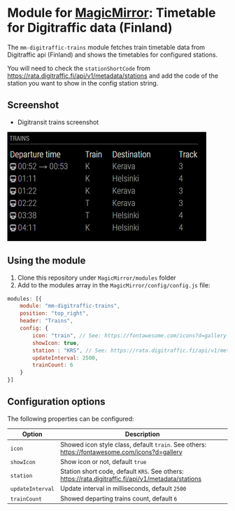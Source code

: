# Module for [MagicMirror](https://magicmirror.builders/): Timetable for Digitraffic data (Finland)

The `mm-digitraffic-trains` module fetches train timetable data from Digitraffic api (Finland) and shows the timetables for configured stations.

You will need to check the `stationShortCode` from https://rata.digitraffic.fi/api/v1/metadata/stations and add the code of the station you want to show in the config station string.

## Screenshot

- Digitransit trains screenshot

![Digitransit trains screenshot](screenshot.png)

## Using the module

1) Clone this repository under `MagicMirror/modules` folder
2) Add to the modules array in the `MagicMirror/config/config.js` file:
````javascript
modules: [{
	module: "mm-digitraffic-trains",
	position: "top_right",
	header: "Trains",
	config: {
		icon: "train", // See: https://fontawesome.com/icons?d=gallery
		showIcon: true,
		station : "KRS", // See: https://rata.digitraffic.fi/api/v1/metadata/stations
		updateInterval: 2500,
		trainCount: 6
	}
}]
````

## Configuration options

The following properties can be configured:


| Option                       | Description
| ---------------------------- | -----------
| `icon`                       | Showed icon style class, default `train`. See others: https://fontawesome.com/icons?d=gallery
| `showIcon`                   | Show icon or not, default `true`
| `station`                    | Station short code, default `KRS`. See others: https://rata.digitraffic.fi/api/v1/metadata/stations
| `updateInterval`             | Update interval in milliseconds, default `2500`
| `trainCount`				   | Showed departing trains count, default `6`
